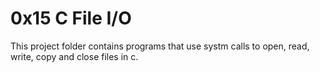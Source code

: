 # 0x15 C File I/O

This project folder contains programs that use systm calls to open, read, write, copy and close files in c.
